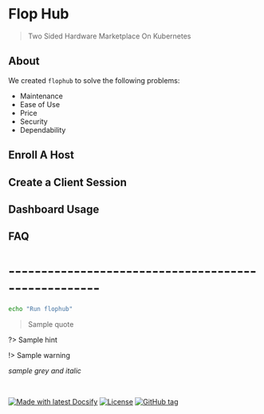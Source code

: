 # Flop Hub
> Two Sided Hardware Marketplace On Kubernetes

## About
We created `flophub` to solve the following problems:
- Maintenance
- Ease of Use
- Price
- Security
- Dependability

## Enroll A Host

## Create a Client Session

## Dashboard Usage

## FAQ

# ----------------------------------------------------

```bash
echo "Run flophub"
```

> Sample quote

?> Sample hint

!> Sample warning 

_sample grey and italic_

<!-- <div align="center">
    <a href="https://github.com/MichaelCurrin/docs/generate">
        <img src="https://img.shields.io/badge/Generate-Use_this_template-2ea44f?style=for-the-badge" 
            alt="Use this template"
            title="Create repo from template">
    </a>
</div> -->

<br>

<!-- <div align="center">
    <a href="https://github.com/MichaelCurrin/docs">
        <img src="https://img.shields.io/static/v1?label=MichaelCurrin&message=docs&color=blue&style=for-the-badge&logo=github" 
            alt="MichaelCurrin - docs"
            title="Go to template repo">
    </a>
</div> -->

[![Made with latest Docsify](https://img.shields.io/npm/v/docsify/latest?label=docsify)](https://docsify.js.org/)
[![License](https://img.shields.io/badge/License-MIT-blue.svg)](https://github.com/MichaelCurrin/docs/blob/master/README#license)
[![GitHub tag](https://img.shields.io/github/tag/MichaelCurrin/docs.svg)](https://GitHub.com/flophub/docs)